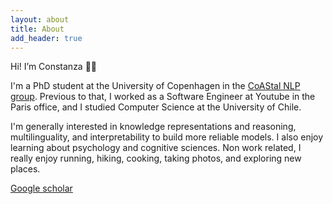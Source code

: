 ```yaml
---
layout: about
title: About
add_header: true
---
```


Hi! I’m Constanza 👋🏼

I'm a PhD student at the University of Copenhagen in the [CoAStal NLP group](https://coastalcph.github.io/). Previous to that, I worked as a Software Engineer at Youtube in the Paris office, and I studied Computer Science at the University of Chile.

I'm generally interested in knowledge representations and reasoning, multilinguality, and interpretability to build more reliable models. I also enjoy learning about psychology and cognitive sciences. Non work related, I really enjoy running, hiking, cooking, taking photos, and exploring new places.

[Google scholar](https://scholar.google.com/citations?hl=en&user=uYCIJSEAAAAJ&view_op=list_works&sortby=pubdate)
